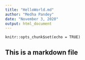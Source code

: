 ```yaml
---
title: "HelloWorld.md"
author: "Medha Pandey"
date: "November 3, 2020"
output: html_document
---
```


```{r setup, include=FALSE}
knitr::opts_chunk$set(echo = TRUE)
```

## This is a markdown file